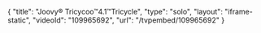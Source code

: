 {
    "title": "Joovy&reg; Tricycoo&trade;4.1&trade;Tricycle",
    "type": "solo",
    "layout": "iframe-static",
    "videoId": "109965692",
    "url": "\/tvpembed\/109965692"
}